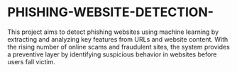 # PHISHING-WEBSITE-DETECTION-
This project aims to detect phishing websites using machine learning by extracting and analyzing key features from URLs and website content. With the rising number of online scams and fraudulent sites, the system provides a preventive layer by identifying suspicious behavior in websites before users fall victim.
